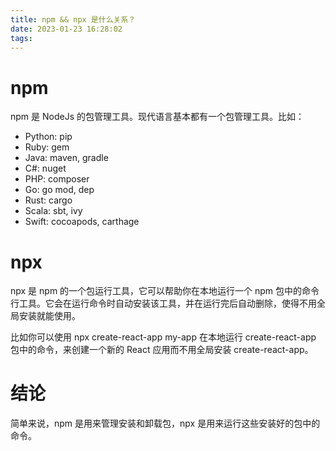 ```yaml
---
title: npm && npx 是什么关系？
date: 2023-01-23 16:28:02
tags:
---
```


# npm
npm 是 NodeJs 的包管理工具。现代语言基本都有一个包管理工具。比如：
* Python: pip
* Ruby: gem
* Java: maven, gradle
* C#: nuget
* PHP: composer
* Go: go mod, dep
* Rust: cargo
* Scala: sbt, ivy
* Swift: cocoapods, carthage

# npx
npx 是 npm 的一个包运行工具，它可以帮助你在本地运行一个 npm 包中的命令行工具。它会在运行命令时自动安装该工具，并在运行完后自动删除，使得不用全局安装就能使用。

比如你可以使用 npx create-react-app my-app 在本地运行 create-react-app 包中的命令，来创建一个新的 React 应用而不用全局安装 create-react-app。

# 结论
简单来说，npm 是用来管理安装和卸载包，npx 是用来运行这些安装好的包中的命令。



